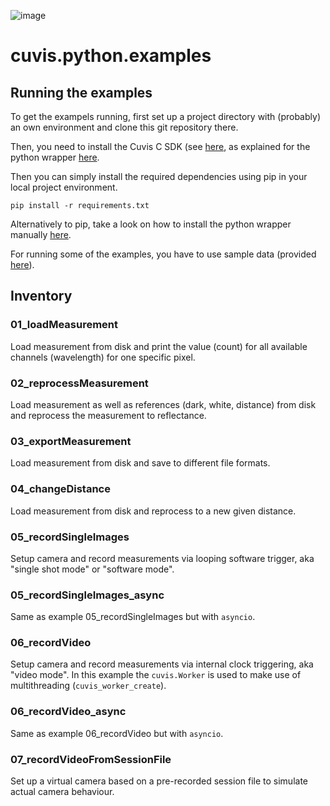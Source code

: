 ![image](https://camo.githubusercontent.com/9fc396a08b84779ea0f78a4085e96bee6035fca702cd382f38cb661fa1ff1d0c/68747470733a2f2f7777772e7370656374726f6578706f2e636f6d2f77702d636f6e74656e742f75706c6f6164732f323031382f30372f637562657274323031382e706e67)


# cuvis.python.examples

## Running the examples
To get the exampels running, first set up a project directory with (probably) an own environment and clone this git repository there.

Then, you need to install the Cuvis C SDK (see [here](https://cloud.cubert-gmbh.de/s/q3YiPZPJe5oXziZ), as explained for the python wrapper [here](https://github.com/cubert-hyperspectral/cuvis.python).

Then you can simply install the required dependencies using pip in your local project environment.

```
pip install -r requirements.txt
```

Alternatively to pip, take a look on how to install the python wrapper manually [here](https://github.com/cubert-hyperspectral/cuvis.python).

For running some of the examples, you have to use sample data (provided [here](https://cloud.cubert-gmbh.de/s/SrkSRja5FKGS2Tw)).

## Inventory

### 01_loadMeasurement
Load measurement from disk and print the value (count) for all available channels (wavelength) for one specific pixel.

### 02_reprocessMeasurement
Load measurement as well as references (dark, white, distance) from disk and reprocess the measurement to reflectance.

### 03_exportMeasurement
Load measurement from disk and save to different file formats.

### 04_changeDistance
Load measurement from disk and reprocess to a new given distance.

### 05_recordSingleImages
Setup camera and record measurements via looping software trigger, aka 
"single shot mode" or "software mode".

### 05_recordSingleImages_async
Same as example 05_recordSingleImages but with `asyncio`.

### 06_recordVideo
Setup camera and record measurements via internal clock triggering, aka "video mode". In this example the `cuvis.Worker` is used to make use of multithreading (`cuvis_worker_create`).

### 06_recordVideo_async
Same as example 06_recordVideo but with `asyncio`.

### 07_recordVideoFromSessionFile
Set up a virtual camera based on a pre-recorded session file to simulate actual camera behaviour.
